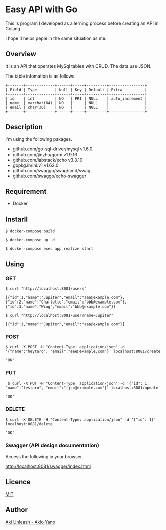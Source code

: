 # Easy API with Go

This is program I developed as a lerning process before creating an API in Golang.

I hope it helps peple in the same situation as me.

## Overview

It is an API that operates MySql tables with CRUD. The data use JSON.

The table infomation is as follows.

```
+-------+-------------+------+-----+---------+----------------+
| Field | Type        | Null | Key | Default | Extra          |
+-------+-------------+------+-----+---------+----------------+
| id    | int         | NO   | PRI | NULL    | auto_increment |
| name  | varchar(64) | NO   |     | NULL    |                |
| email | char(30)    | NO   |     | NULL    |                |
+-------+-------------+------+-----+---------+----------------+
```

## Description

I'm using the following pakages.

- github.com/go-sql-driver/mysql v1.6.0
- github.com/jinzhu/gorm v1.9.16
- github.com/labstack/echo v3.3.10
- gopkg.in/ini.v1 v1.62.0
- github.com/swaggo/swag/cmd/swag
- github.com/swaggo/echo-swagger

## Requirement

- Docker

## Instarll

```
$ docker-compose build
```

```
$ docker-compose up -d
```

```
$ docker-compose exec app realize start
```

## Using

### GET

```
$ curl "http://localhost:8081/users"

[{"id":1,"name":"Jupiter","email":"aaa@example.com"},{"id":2,"name":"Charlotte","email":"bbb@example.com"},{"id":3,"name":"Wing","email":"bbb@example.com"}]
```

```
$ curl "http://localhost:8081/user?name=Jupiter"

[{"id":1,"name":"Jupiter","email":"aaa@example.com"}]
```

### POST

```
$ curl -X POST -H "Content-Type: application/json" -d '{"name":"heytaro", "email":"eee@example.com"}' localhost:8081/create

"OK"
```

### PUT

```
 $ curl -X PUT -H "Content-Type: application/json" -d '{"id": 1, "name":"testaro", "email":"fjso@example.com"}' localhost:8081/update

"OK"
```

### DELETE

```
$ curl -X DELETE -H "Content-Type: application/json" -d '{"id": 1}' localhost:8081/delete

"OK"
```

### Swagger (API design documentation)

Access the following in your browser.

[http://localhost:8081/swagger/index.html](http://localhost:8081/swagger/index.html)

## Licence

[MIT](https://github.com/tcnksm/tool/blob/master/LICENCE)

## Author

[Aki Unleash - Akio Yano](https://github.com/AkiUnleash)
